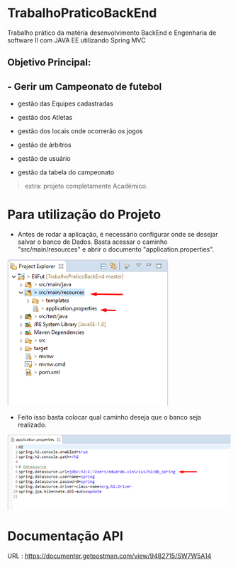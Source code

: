 # TrabalhoPraticoBackEnd
Trabalho prático da matéria desenvolvimento BackEnd e Engenharia de software II com JAVA EE utilizando Spring MVC 

## Objetivo Principal: 
## - Gerir um Campeonato de futebol

- gestão das Equipes cadastradas

- gestão dos Atletas

- gestão dos locais onde ocorrerão os jogos  

- gestão de árbitros 

- gestão de usuário

- gestão da tabela do campeonato

>extra: projeto completamente Acadêmico.

# Para utilização do Projeto

- Antes de rodar a aplicação, é necessário configurar onde se desejar salvar o banco de Dados. Basta acessar o caminho "src/main/resources" e abrir o documento "application.properties".
 
![alt text](https://raw.githubusercontent.com/bryandsg/TrabalhoPraticoBackEnd/master/EliFut/src/main/resources/images/Caminho1.png)

   - Feito isso basta colocar qual caminho deseja que o banco seja realizado.
  

![alt text](https://raw.githubusercontent.com/bryandsg/TrabalhoPraticoBackEnd/master/EliFut/src/main/resources/images/Caminho2.png)
   
   # Documentação API 
   
   URL : https://documenter.getpostman.com/view/9482715/SW7W5A14


